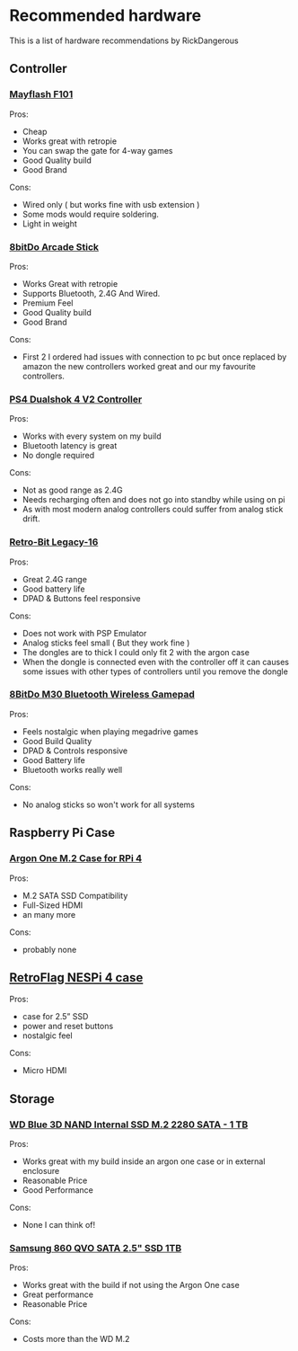 # Recommended hardware

This is a list of hardware recommendations by RickDangerous

## Controller

### [Mayflash F101](https://www.mayflash.com/product/showproduct.php?id=32)

Pros:
- Cheap
- Works great with retropie
- You can swap the gate for 4-way games
- Good Quality build
- Good Brand

Cons:
- Wired only ( but works fine with usb extension )
- Some mods would require soldering.
- Light in weight

### [8bitDo Arcade Stick](https://www.8bitdo.com/arcade-stick/)

Pros:
- Works Great with retropie
- Supports Bluetooth, 2.4G And Wired.
- Premium Feel
- Good Quality build
- Good Brand

Cons:
- First 2 I ordered had issues with connection to pc 
but once replaced by amazon the new controllers worked great and our my favourite
controllers.

### [PS4 Dualshok 4 V2 Controller](https://www.playstation.com/en-us/accessories/dualshock-4-wireless-controller/)

Pros:
- Works with every system on my build
- Bluetooth latency is great
- No dongle required

Cons:
- Not as good range as 2.4G
- Needs recharging often and does not go into standby while using on pi
- As with most modern analog controllers could suffer from analog stick drift.

### [Retro-Bit Legacy-16](http://retro-bit.com/legacy16)

Pros:
- Great 2.4G range
- Good battery life 
- DPAD & Buttons feel responsive

Cons:
- Does not work with PSP Emulator
- Analog sticks feel small ( But they work fine )
- The dongles are to thick I could only fit 2 with the argon case
- When the dongle is connected even with the controller off it can causes some issues with other types of controllers until you remove the dongle

### [8BitDo M30 Bluetooth Wireless Gamepad](https://www.8bitdo.com/m30/)

Pros:
- Feels nostalgic when playing megadrive games
- Good Build Quality
- DPAD & Controls responsive
- Good Battery life
- Bluetooth works really well

Cons:
- No analog sticks so won't work for all systems

## Raspberry Pi Case

### [Argon One M.2 Case for RPi 4](https://www.argon40.com/argon-one-m-2-case-for-raspberry-pi-4.html)

Pros:
- M.2 SATA SSD Compatibility
- Full-Sized HDMI
- an many more

Cons:
- probably none

## [RetroFlag NESPi 4 case](https://retroflag.com/nespi-4-case.html)

Pros:
- case for 2.5” SSD
- power and reset buttons
- nostalgic feel

Cons:
- Micro HDMI

## Storage

### [WD Blue 3D NAND Internal SSD M.2 2280 SATA - 1 TB](https://www.westerndigital.com/products/internal-drives/wd-blue-sata-m-2-ssd)

Pros:
- Works great with my build 
inside an argon one case or in external enclosure
- Reasonable Price
- Good Performance 

Cons:
- None I can think of!

### [Samsung 860 QVO SATA 2.5" SSD 1TB](https://www.samsung.com/us/computing/memory-storage/solid-state-drives/ssd-860-qvo-2-5-sata-iii-1tb-mz-76q1t0b-am/)

Pros:
- Works great with the build if not using the Argon One case
- Great performance
- Reasonable Price

Cons:
- Costs more than the WD M.2

